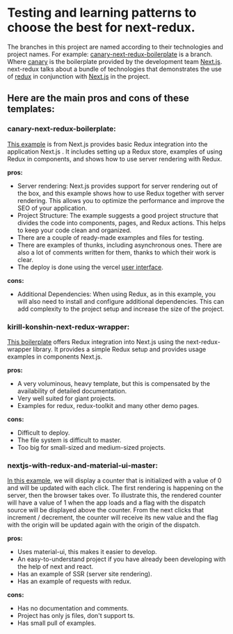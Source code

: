 # **Testing and learning patterns to choose the best for next-redux.**

The branches in this project are named according to their technologies and project names.
For example: [canary-next-redux-boilerplate](https://github.com/levil664/choosing-best-boilerplate/tree/canary-next-redux-boilerplate) is a branch.
Where [canary](https://github.com/vercel/next.js/tree/canary) is the boilerplate provided by the development team [Next.js](https://github.com/vercel/next.js).
next-redux talks about a bundle of technologies that demonstrates the use of [redux](https://github.com/reduxjs) in conjunction with [Next.js](https://github.com/vercel/next.js) in the project.

## Here are the main pros and cons of these templates:

### canary-next-redux-boilerplate:
[This example](https://github.com/vercel/next.js/tree/canary/examples/with-redux) is from Next.js provides basic Redux integration into the application Next.js . It includes setting up a Redux store, examples of using Redux in components, and shows how to use server rendering with Redux.

**pros:**
- Server rendering: Next.js provides support for server rendering out of the box, and this example shows how to use Redux together with server rendering. This allows you to optimize the performance and improve the SEO of your application.
- Project Structure: The example suggests a good project structure that divides the code into components, pages, and Redux actions. This helps to keep your code clean and organized.
- There are a couple of ready-made examples and files for testing.
- There are examples of thunks, including asynchronous ones.  There are also a lot of comments written for them, thanks to which their work is clear.
- The deploy is done using the vercel [user interface](https://vercel.com/new/clone?repository-url=https://github.com/vercel/next.js/tree/canary/examples/with-redux&project-name=with-redux&repository-name=with-redux).

**cons:**
- Additional Dependencies: When using Redux, as in this example, you will also need to install and configure additional dependencies. This can add complexity to the project setup and increase the size of the project.

### kirill-konshin-next-redux-wrapper:
[This boilerplate](https://github.com/kirill-konshin/next-redux-wrapper/discussions) offers Redux integration into Next.js using the next-redux-wrapper library. It provides a simple Redux setup and provides usage examples in components Next.js.

**pros:**
- A very voluminous, heavy template, but this is compensated by the availability of detailed documentation.
- Very well suited for giant projects.
- Examples for redux, redux-toolkit and many other demo pages.

**cons:**
- Difficult to deploy.
- The file system is difficult to master.
- Too big for small-sized and medium-sized projects.

### nextjs-with-redux-and-material-ui-master:
[In this example](https://github.com/joaopaulomoraes/nextjs-with-redux-and-material-ui), we will display a counter that is initialized with a value of 0 and will be updated with each click. The first rendering is happening on the server, then the browser takes over. To illustrate this, the rendered counter will have a value of 1 when the app loads and a flag with the dispatch source will be displayed above the counter. From the next clicks that increment / decrement, the counter will receive its new value and the flag with the origin will be updated again with the origin of the dispatch.

**pros:**
- Uses material-ui, this makes it easier to develop.
- An easy-to-understand project if you have already been developing with the help of next and react.
- Has an example of SSR (server site rendering).
- Has an example of requests with redux.

**cons:**
- Has no documentation and comments.
- Project has only js files, don't support ts.
- Has small pull of examples.
